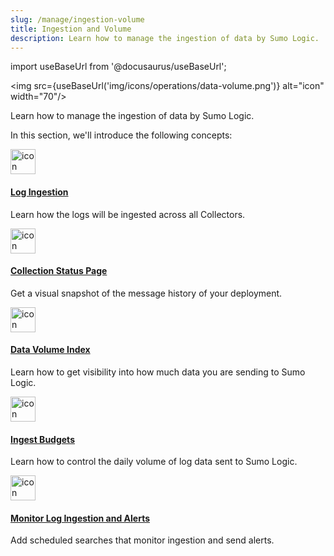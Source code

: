 ```yaml
---
slug: /manage/ingestion-volume
title: Ingestion and Volume
description: Learn how to manage the ingestion of data by Sumo Logic.
---
```


import useBaseUrl from '@docusaurus/useBaseUrl';

<img src={useBaseUrl('img/icons/operations/data-volume.png')} alt="icon" width="70"/>

Learn how to manage the ingestion of data by Sumo Logic.

In this section, we'll introduce the following concepts:

<div className="box-wrapper" markdown="1">
<div className="box smallbox1 card">
  <div className="container">
  <a href="/docs/manage/ingestion-volume/log-ingestion"><img src={useBaseUrl('img/ingestion-volume/ingestion/ingestion.png')} alt="icon" width="40"/><h4>Log Ingestion</h4></a>
  <p>Learn how the logs will be ingested across all Collectors.</p>
  </div>
</div>
<div className="box smallbox2 card">
  <div className="container">
  <a href="/docs/manage/ingestion-volume/collection-status-page"><img src={useBaseUrl('img/ingestion-volume/ingestion.png')} alt="icon" width="40"/><h4>Collection Status Page</h4></a>
  <p>Get a visual snapshot of the message history of your deployment.</p>
  </div>
</div>
<div className="box smallbox3 card">
  <div className="container">
  <a href="/docs/manage/ingestion-volume/data-volume-index"><img src={useBaseUrl('img/ingestion-volume/ingestion.png')} alt="icon" width="40"/><h4>Data Volume Index</h4></a>
  <p>Learn how to get visibility into how much data you are sending to Sumo Logic.</p>
  </div>
</div>
<div className="box smallbox4 card">
  <div className="container">
  <a href="/docs/manage/ingestion-volume/ingest-budgets"><img src={useBaseUrl('img/ingestion-volume/ingestion.png')} alt="icon" width="40"/><h4>Ingest Budgets</h4></a>
  <p>Learn how to control the daily volume of log data sent to Sumo Logic.</p>
  </div>
</div>
<div className="box smallbox5 card">
  <div className="container">
  <a href="/docs/manage/ingestion-volume/monitor-ingestion-receive-alerts"><img src={useBaseUrl('img/ingestion-volume/ingestion.png')} alt="icon" width="40"/><h4>Monitor Log Ingestion and Alerts</h4></a>
  <p>Add scheduled searches that monitor ingestion and send alerts.</p>
  </div>
</div>
</div>
